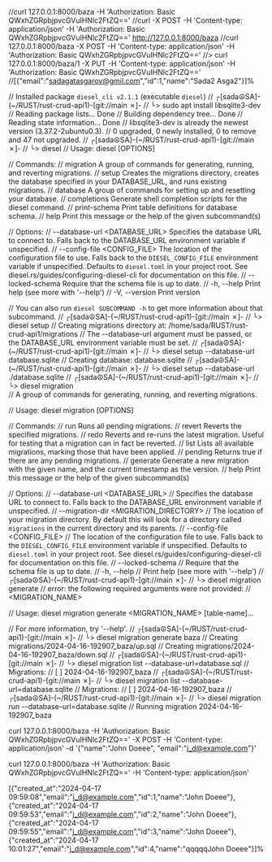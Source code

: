 
//curl 127.0.0.1:8000/baza -H 'Authorization: Basic QWxhZGRpbjpvcGVuIHNlc2FtZQ=='
//curl -X POST -H 'Content-type: application/json' -H 'Authorization: Basic QWxhZGRpbjpvcGVuIHNlc2FtZQ==' http://127.0.0.1:8000/baza
//curl 127.0.0.1:8000/baza -X POST -H 'Content-type: application/json' -H 'Authorization: Basic QWxhZGRpbjpvcGVuIHNlc2FtZQ=='
//> curl 127.0.0.1:8000/baza/1 -X PUT -H 'Content-type: application/json' -H 'Authorization: Basic QWxhZGRpbjpvcGVuIHNlc2FtZQ=='
//[{"email":"sadagatasgarov@gmil.com","id":1,"name":"Sada2 Asga2"}]%  


// Installed package `diesel_cli v2.1.1` (executable `diesel`)
// ┌[sada☮SA]-(~/RUST/rust-crud-api1)-[git://main ✗]-
// └> sudo apt install libsqlite3-dev           
// Reading package lists... Done
// Building dependency tree... Done
// Reading state information... Done
// libsqlite3-dev is already the newest version (3.37.2-2ubuntu0.3).
// 0 upgraded, 0 newly installed, 0 to remove and 47 not upgraded.
// ┌[sada☮SA]-(~/RUST/rust-crud-api1)-[git://main ✗]-
// └> diesel
// Usage: diesel [OPTIONS] <COMMAND>

// Commands:
//   migration     A group of commands for generating, running, and reverting migrations.
//   setup         Creates the migrations directory, creates the database specified in your DATABASE_URL, and runs existing migrations.
//   database      A group of commands for setting up and resetting your database.
//   completions   Generate shell completion scripts for the diesel command.
//   print-schema  Print table definitions for database schema.
//   help          Print this message or the help of the given subcommand(s)

// Options:
//       --database-url <DATABASE_URL>  Specifies the database URL to connect to. Falls back to the DATABASE_URL environment variable if unspecified.
//       --config-file <CONFIG_FILE>    The location of the configuration file to use. Falls back to the `DIESEL_CONFIG_FILE` environment variable if unspecified. Defaults to `diesel.toml` in your project root. See diesel.rs/guides/configuring-diesel-cli for documentation on this file.
//       --locked-schema                Require that the schema file is up to date.
//   -h, --help                         Print help (see more with '--help')
//   -V, --version                      Print version

// You can also run `diesel SUBCOMMAND -h` to get more information about that subcommand.
// ┌[sada☮SA]-(~/RUST/rust-crud-api1)-[git://main ✗]-
// └> diesel setup
// Creating migrations directory at: /home/sada/RUST/rust-crud-api1/migrations
// The --database-url argument must be passed, or the DATABASE_URL environment variable must be set.
// ┌[sada☮SA]-(~/RUST/rust-crud-api1)-[git://main ✗]-
// └> diesel setup --database-url database.sqlite
// Creating database: database.sqlite
// ┌[sada☮SA]-(~/RUST/rust-crud-api1)-[git://main ✗]-
// └> diesel setup --database-url ./database.sqlite
// ┌[sada☮SA]-(~/RUST/rust-crud-api1)-[git://main ✗]-
// └> diesel migration                             
// A group of commands for generating, running, and reverting migrations.

// Usage: diesel migration [OPTIONS] <COMMAND>

// Commands:
//   run       Runs all pending migrations.
//   revert    Reverts the specified migrations.
//   redo      Reverts and re-runs the latest migration. Useful for testing that a migration can in fact be reverted.
//   list      Lists all available migrations, marking those that have been applied.
//   pending   Returns true if there are any pending migrations.
//   generate  Generate a new migration with the given name, and the current timestamp as the version.
//   help      Print this message or the help of the given subcommand(s)

// Options:
//       --database-url <DATABASE_URL>
//           Specifies the database URL to connect to. Falls back to the DATABASE_URL environment variable if unspecified.
//       --migration-dir <MIGRATION_DIRECTORY>
//           The location of your migration directory. By default this will look for a directory called `migrations` in the current directory and its parents.
//       --config-file <CONFIG_FILE>
//           The location of the configuration file to use. Falls back to the `DIESEL_CONFIG_FILE` environment variable if unspecified. Defaults to `diesel.toml` in your project root. See diesel.rs/guides/configuring-diesel-cli for documentation on this file.
//       --locked-schema
//           Require that the schema file is up to date.
//   -h, --help
//           Print help (see more with '--help')
// ┌[sada☮SA]-(~/RUST/rust-crud-api1)-[git://main ✗]-
// └> diesel migration generate 
// error: the following required arguments were not provided:
//   <MIGRATION_NAME>

// Usage: diesel migration generate <MIGRATION_NAME> [table-name]...

// For more information, try '--help'.
// ┌[sada☮SA]-(~/RUST/rust-crud-api1)-[git://main ✗]-
// └> diesel migration generate baza
// Creating migrations/2024-04-16-192907_baza/up.sql
// Creating migrations/2024-04-16-192907_baza/down.sql
// ┌[sada☮SA]-(~/RUST/rust-crud-api1)-[git://main ✗]-
// └> diesel migration list --database-url=database.sql
// Migrations:
//   [ ] 2024-04-16-192907_baza
// ┌[sada☮SA]-(~/RUST/rust-crud-api1)-[git://main ✗]-
// └> diesel migration list --database-url=database.sqlite
// Migrations:
//   [ ] 2024-04-16-192907_baza
// ┌[sada☮SA]-(~/RUST/rust-crud-api1)-[git://main ✗]-
// └> diesel migration run --database-url=database.sqlite
// Running migration 2024-04-16-192907_baza





curl 127.0.0.1:8000/baza -H 'Authorization: Basic QWxhZGRpbjpvcGVuIHNlc2FtZQ==' -X POST -H 'Content-type: application/json' -d '{"name":"John Doeee", "email":"j_d@example.com"}'

 curl 127.0.0.1:8000/baza -H 'Authorization: Basic QWxhZGRpbjpvcGVuIHNlc2FtZQ==' -H 'Content-type: application/json'
 
[{"created_at":"2024-04-17 09:59:08","email":"j_d@example.com","id":1,"name":"John Doeee"},{"created_at":"2024-04-17 09:59:53","email":"j_d@example.com","id":2,"name":"John Doeee"},{"created_at":"2024-04-17 09:59:55","email":"j_d@example.com","id":3,"name":"John Doeee"},{"created_at":"2024-04-17 10:01:27","email":"j_d@example.com","id":4,"name":"qqqqqJohn Doeee"}]% 